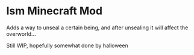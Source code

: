 # Ism Minecraft Mod

Adds a way to unseal a certain being, and after unsealing it will affect the overworld...

Still WIP, hopefully somewhat done by halloween
